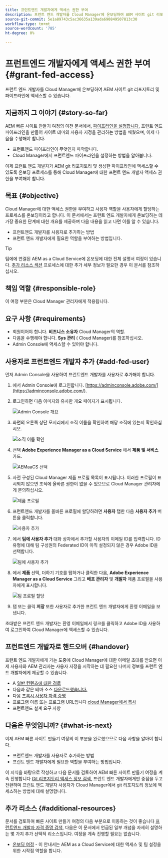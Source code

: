 ```yaml
---
title: 프런트엔드 개발자에게 액세스 권한 부여
description: 프런트 엔드 개발자를 Cloud Manager에 온보딩하여 AEM 사이트 git 리포지토리 및 파이프라인에 액세스할 수 있습니다.
source-git-commit: 5e1a89743c5ac36635a139ada690849507813c30
workflow-type: tm+mt
source-wordcount: '785'
ht-degree: 0%

---
```



# 프런트엔드 개발자에게 액세스 권한 부여 {#grant-fed-access}

프런트 엔드 개발자를 Cloud Manager에 온보딩하여 AEM 사이트 git 리포지토리 및 파이프라인에 액세스할 수 있습니다.

## 지금까지 그 이야기 {#story-so-far}

AEM 빠른 사이트 만들기 여정의 이전 문서에서, [파이프라인을 설정합니다.](pipeline-setup.md) 프런트 엔드 파이프라인을 만들어 사이트 테마의 사용자 지정을 관리하는 방법을 배웠으며, 이제 다음을 수행해야 합니다.

* 프런트엔드 파이프라인이 무엇인지 파악합니다.
* Cloud Manager에서 프런트엔드 파이프라인을 설정하는 방법을 알아봅니다.

이제 프런트 엔드 개발자가 AEM git 리포지토리 및 생성한 파이프라인에 액세스할 수 있도록 온보딩 프로세스를 통해 Cloud Manager에 대한 프런트 엔드 개발자 액세스 권한을 부여해야 합니다.

## 목표 {#objective}

Cloud Manager에 대한 액세스 권한을 부여하고 사용자 역할을 사용자에게 할당하는 프로세스를 온보딩이라고 합니다. 이 문서에서는 프런트 엔드 개발자에게 온보딩하는 데 가장 중요한 단계에 대한 개요를 제공하며 다음 내용을 읽고 나면 이를 알 수 있습니다.

* 프런트엔드 개발자를 사용자로 추가하는 방법
* 프런트 엔드 개발자에게 필요한 역할을 부여하는 방법입니다.

>[!TIP]
>
>팀에에 연결된 AEM as a Cloud Service에 온보딩에 대한 전체 설명서 여정이 있습니다. [추가 리소스 섹션](#additional-resources) 프로세스에 대한 추가 세부 정보가 필요한 경우 이 문서를 참조하십시오.

## 책임 역할 {#responsible-role}

이 여정 부분은 Cloud Manager 관리자에게 적용됩니다.

## 요구 사항 {#requirements}

* 회원이어야 합니다. **비즈니스 소유자** Cloud Manager의 역할.
* 다음을 수행해야 합니다. **Sys 관리** ( Cloud Manager)를 참조하십시오.
* Admin Console에 액세스할 수 있어야 합니다.

## 사용자로 프런트엔드 개발자 추가 {#add-fed-user}

먼저 Admin Console을 사용하여 프런트엔드 개발자를 사용자로 추가해야 합니다.

1. 에서 Admin Console에 로그인합니다. [https://adminconsole.adobe.com/](https://adminconsole.adobe.com/).

1. 로그인하면 다음 이미지와 유사한 개요 페이지가 표시됩니다.

   ![Admin Console 개요](assets/admin-console.png)

1. 화면의 오른쪽 상단 모서리에서 조직 이름을 확인하여 해당 조직에 있는지 확인하십시오.

   ![조직 이름 확인](assets/correct-org.png)

1. 선택 **Adobe Experience Manager as a Cloud Service** 에서 **제품 및 서비스** 카드.

   ![AEMaaCS 선택](assets/select-aemaacs.png)

1. 사전 구성된 Cloud Manager 제품 프로필 목록이 표시됩니다. 이러한 프로필이 표시되지 않으면 조직에 올바른 권한이 없을 수 있으므로 Cloud Manager 관리자에게 문의하십시오.

   ![제품 프로필](assets/product-profiles.png)

1. 프런트엔드 개발자를 올바른 프로필에 할당하려면 **사용자** 탭한 다음 **사용자 추가** 버튼을 클릭합니다.

   ![사용자 추가](assets/add-user.png)

1. 에서 **팀에 사용자 추가** 대화 상자에서 추가할 사용자의 이메일 ID를 입력합니다. ID 유형에 대해 팀 구성원의 Federated ID이 아직 설정되지 않은 경우 Adobe ID을 선택합니다.

   ![팀에 사용자 추가](assets/add-to-team.png)

1. 에서 **제품** 선택, 더하기 기호를 탭하거나 클릭한 다음, **Adobe Experience Manager as a Cloud Service** 그리고 **배포 관리자** 및 **개발자** 제품 프로필을 사용자에게 표시합니다.

   ![팀 프로필 할당](assets/assign-team.png)

1. 탭 또는 클릭 **저장** 또한 사용자로 추가한 프런트 엔드 개발자에게 환영 이메일을 보냅니다.

초대받은 프런트 엔드 개발자는 환영 이메일에서 링크를 클릭하고 Adobe ID을 사용하여 로그인하여 Cloud Manager에 액세스할 수 있습니다.

## 프런트엔드 개발자로 핸드오버 {#handover}

프런트 엔드 개발자에게 가는 도중에 Cloud Manager에 대한 이메일 초대를 받으면 이제 사용자와 AEM 관리자는 사용자 지정을 시작하는 데 필요한 나머지 정보를 프런트 엔드 개발자에게 제공할 수 있습니다.

* A [일반 컨텐츠에 대한 경로](#example-page)
* 다음과 같은 테마 소스 [다운로드했습니다.](#download-theme)
* 다음 [프록시 사용자 자격 증명](#proxy-user)
* 프로그램 이름 또는 프로그램 URL입니다 [cloud Manager에서 복사](pipeline-setup.md#login)
* 프런트엔드 설계 요구 사항

## 다음은 무엇입니까? {#what-is-next}

이제 AEM 빠른 사이트 만들기 여정의 이 부분을 완료했으므로 다음 사항을 알아야 합니다.

* 프런트엔드 개발자를 사용자로 추가하는 방법
* 프런트 엔드 개발자에게 필요한 역할을 부여하는 방법입니다.

이 지식을 바탕으로 작성하고 다음 문서를 검토하여 AEM 빠른 사이트 만들기 여정을 계속 진행합니다 [Git 리포지토리 액세스 정보 검색,](retrieve-access.md) 프런트 엔드 개발자에게만 중점을 두고 전환하며 프런트 엔드 개발자 사용자가 Cloud Manager에서 git 리포지토리 정보에 액세스하는 방법에 대해 설명합니다.

## 추가 리소스 {#additional-resources}

문서를 검토하여 빠른 사이트 만들기 여정의 다음 부분으로 이동하는 것이 좋습니다 [프런트엔드 개발자 자격 증명 검색,](retrieve-access.md) 다음은 이 문서에서 언급된 일부 개념을 자세히 설명하는 몇 가지 추가 선택적 리소스입니다. 여정을 계속 진행할 필요는 없습니다.

* [온보딩 여정](/help/journey-onboarding/home.md) - 이 안내서는 AEM as a Cloud Service에 대한 액세스 및 팀 설정을 위한 시작점 역할을 합니다.


